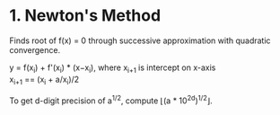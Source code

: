 # 1. Newton's Method
Finds root of f(x) = 0 through successive approximation with quadratic convergence.

y = f(x<sub>i</sub>) + f'(x<sub>i</sub>) * (x−x<sub>i</sub>), where x<sub>i+1</sub> is intercept on x-axis  
x<sub>i+1</sub> == (x<sub>i</sub> + a/x<sub>i</sub>)/2

To get d-digit precision of a<sup>1/2</sup>, compute ⌊(a * 10<sup>2d</sup>)<sup>1/2</sup>⌋.
